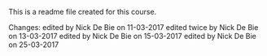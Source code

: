 This is a readme file created for this course.

Changes:
edited by Nick De Bie on 11-03-2017
edited twice by Nick De Bie on 13-03-2017
edited by Nick De Bie on 15-03-2017
edited by Nick De Bie on 25-03-2017
